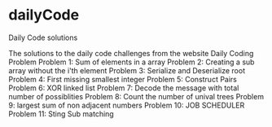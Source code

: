 # dailyCode
Daily Code solutions



The solutions to the daily code challenges from the website Daily Coding Problem
Problem 1: Sum of elements in a array
Problem 2: Creating a sub array without the i'th element
Problem 3: Serialize and Deserialize root
Problem 4: First missing smallest integer
Problem 5: Construct Pairs
Problem 6: XOR linked list
Problem 7: Decode  the message with total number of possiblities
Problem 8: Count the number of unival trees
Problem 9: largest sum of non adjacent numbers
Problem 10: JOB SCHEDULER 
Problem 11: Sting Sub matching
